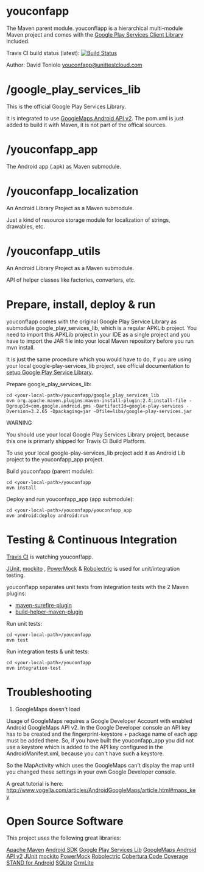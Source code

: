 youconfapp
==========

The Maven parent module. youconf!app is a hierarchical multi-module Maven project and comes with the 
[Google Play Services Client Library](http://developer.android.com/google/play-services/index.html) included.

Travis CI build status (latest): [![Build Status](https://travis-ci.org/davidtoniolo/youconfapp.png?branch=master)](https://travis-ci.org/davidtoniolo/youconfapp)

Author: David Toniolo <youconfapp@unittestcloud.com>


/google_play_services_lib
=========================

This is the official Google Play Services Library.

It is integrated to use [GoogleMaps Android API v2](https://developers.google.com/maps/documentation/android).
The pom.xml is just added to build it with Maven, it is not part of the offical sources.


/youconfapp_app
===============

The Android app (.apk) as Maven submodule.


/youconfapp_localization
========================

An Android Library Project as a Maven submodule.

Just a kind of resource storage module for localization of strings, drawables, etc.


/youconfapp_utils
=================

An Android Library Project as a Maven submodule.

API of helper classes like factories, converters, etc.


Prepare, install, deploy & run
==============================

youconf!app comes with the original Google Play Service Library as submodule google_play_services_lib, which is
a regular APKLib project. You need to import this APKLib project in your IDE as a single project and you have to import
the JAR file into your local Maven repository before you run mvn install.

It is just the same procedure which you would have to do, if you are using your local google-play-services_lib project,
see official documentation to [setup Google Play Service Library](http://developer.android.com/google/play-services/setup.html).

Prepare google_play_services_lib:

	cd <your-local-path>/youconfapp/google_play_services_lib
	mvn org.apache.maven.plugins:maven-install-plugin:2.4:install-file -DgroupId=com.google.android.gms -DartifactId=google-play-services -Dversion=3.2.65 -Dpackaging=jar -Dfile=libs/google-play-services.jar

WARNING
 
You should use your local Google Play Services Library project, because this one is primarly shipped for Travis CI Build Platform.

To use your local google-play-services_lib project add it as Android Lib project to the youconfapp_app project.


Build youconfapp (parent module):

	cd <your-local-path>/youconfapp
	mvn install

Deploy and run youconfapp_app (app submodule):

	cd <your-local-path>/youconfapp/youconfapp_app
	mvn android:deploy android:run


Testing & Continuous Integration
================================

[Travis CI](https://travis-ci.org/davidtoniolo/youconfapp) is watching youconf!app.

[JUnit](http://junit.org), [mockito](https://code.google.com/p/mockito)
, [PowerMock](http://code.google.com/p/powermock) 
& [Robolectric](https://github.com/robolectric/robolectric) is used for unit/integration testing.

youconf!app separates unit tests from integration tests with the 2 Maven plugins:

* [maven-surefire-plugin](http://maven.apache.org/surefire/maven-surefire-plugin)
* [build-helper-maven-plugin](http://mojo.codehaus.org/build-helper-maven-plugin)


Run unit tests:

	cd <your-local-path>/youconfapp
	mvn test

Run integration tests & unit tests:

	cd <your-local-path>/youconfapp
	mvn integration-test


Troubleshooting
===============

1. GoogleMaps doesn't load

Usage of GoogleMaps requires a Google Developer Account with enabled Android GoogleMaps API v2. In the Google Developer console an API key
has to be created and the fingerprint-keystore + package name of each app must be added there. So, if you have built the youconfapp_app you 
did not use a keystore which is added to the API key configured in the AndroidManifest.xml, because you can't have such a keystore.

So the MapActivity which uses the GoogleMaps can't display the map until you changed these settings in your own Google Developer console.

A great tutorial is here: http://www.vogella.com/articles/AndroidGoogleMaps/article.html#maps_key


Open Source Software
====================

This project uses the following great libraries:

[Apache Maven](http://maven.apache.org)
[Android SDK](http://developer.android.com/sdk/index.html)
[Google Play Services Lib](http://developer.android.com/google/play-services/index.html)
[GoogleMaps Android API v2](https://developers.google.com/maps/documentation/android)
[JUnit](http://junit.org)
[mockito](https://code.google.com/p/mockito)
[PowerMock](http://code.google.com/p/powermock)
[Robolectric](https://github.com/robolectric/robolectric)
[Cobertura Code Coverage](http://cobertura.github.io/cobertura)
[STAND for Android](http://stand.spree.de)
[SQLite](http://www.sqlite.org)
[OrmLite](http://ormlite.com)